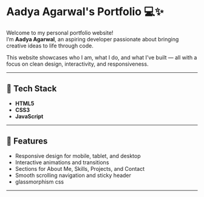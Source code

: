 # Aadya Agarwal's Portfolio 💻✨

Welcome to my personal portfolio website!  
I’m **Aadya Agarwal**, an aspiring developer passionate about bringing creative ideas to life through code.

This website showcases who I am, what I do, and what I’ve built — all with a focus on clean design, interactivity, and responsiveness.

---

## 🚀 Tech Stack

- **HTML5**
- **CSS3**
- **JavaScript**

---

## 🌟 Features

- Responsive design for mobile, tablet, and desktop
- Interactive animations and transitions
- Sections for About Me, Skills, Projects, and Contact
- Smooth scrolling navigation and sticky header
- glassmorphism css

---
